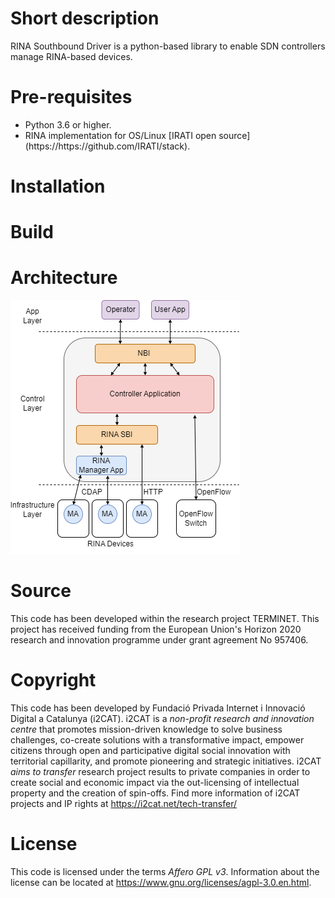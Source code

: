 # Short description
RINA Southbound Driver is a python-based library to enable SDN controllers manage RINA-based devices. 

# Pre-requisites
<ul>
    <li> Python 3.6 or higher.</li> 
    <li> RINA implementation for OS/Linux [IRATI open source](https://https://github.com/IRATI/stack).</li> 
</ul>

# Installation
# Build
# Architecture

![alt text](SDN_Controller.png)


# Source
This code has been developed within the research project TERMINET. This project has received funding from the European Union's Horizon 2020 research and innovation programme under grant agreement No 957406.

# Copyright
This code has been developed by Fundació Privada Internet i Innovació Digital a Catalunya (i2CAT).
i2CAT is a *non-profit research and innovation centre* that  promotes mission-driven knowledge to solve business challenges, co-create solutions with a transformative impact, empower citizens through open and participative digital social innovation with territorial capillarity, and promote pioneering and strategic initiatives.
i2CAT *aims to transfer* research project results to private companies in order to create social and economic impact via the out-licensing of intellectual property and the creation of spin-offs.
Find more information of i2CAT projects and IP rights at https://i2cat.net/tech-transfer/


# License
This code is licensed under the terms *Affero GPL v3*. Information about the license can be located at https://www.gnu.org/licenses/agpl-3.0.en.html.




